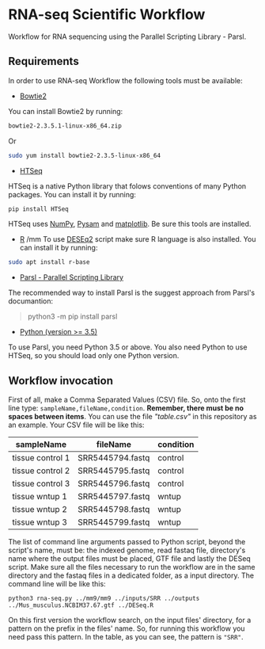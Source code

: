 # RNA-seq Scientific Workflow
Workflow for RNA sequencing using the Parallel Scripting Library - Parsl.

## Requirements

In order to use RNA-seq Workflow the following tools must be available:

- [Bowtie2](http://bowtie-bio.sourceforge.net/bowtie2/index.shtml)

You can install Bowtie2 by running:

```sh
bowtie2-2.3.5.1-linux-x86_64.zip
```

Or

```sh
sudo yum install bowtie2-2.3.5-linux-x86_64
```

- [HTSeq](https://htseq.readthedocs.io/en/master/)

HTSeq is a native Python library that folows conventions of many Python packages. You can install it by running:

```sh
pip install HTSeq
```

HTSeq uses [NumPy](https://numpy.org/), [Pysam](https://github.com/pysam-developers/pysam) and [matplotlib](https://matplotlib.org/). Be sure this tools are installed.

- [R](https://www.r-project.org/)
/mm
To use [DESEq2](https://bioconductor.org/packages/release/bioc/html/DESeq2.html) script make sure R language is also installed. You can install it by running:

```sh
sudo apt install r-base
```

- [Parsl - Parallel Scripting Library](https://parsl.readthedocs.io/en/stable/index.html)

The recommended way to install Parsl is the suggest approach from Parsl's documantion:


> python3 -m pip install parsl


- [Python (version >= 3.5)](https://www.python.org/)

To use Parsl, you need Python 3.5 or above. You also need Python to use HTSeq, so you should load only one Python version.

## Workflow invocation

First of all, make a Comma Separated Values (CSV) file. So, onto the first line type: ``sampleName,fileName,condition``. **Remember, there must be no spaces between items**. You can use the file *"table.csv"* in this repository as an example. Your CSV file will be like this:

<p align="center">

|    sampleName    |     fileName     |condition|
|------------------|------------------|---------|
| tissue control 1 | SRR5445794.fastq | control |
| tissue control 2 | SRR5445795.fastq | control |
| tissue control 3 | SRR5445796.fastq | control |
| tissue wntup 1   | SRR5445797.fastq | wntup   |
| tissue wntup 2   | SRR5445798.fastq | wntup   |
| tissue wntup 3   | SRR5445799.fastq | wntup   |
</p>

The list of command line arguments passed to Python script, beyond the script's name, must be: the indexed genome, read fastaq file, directory's name where the output files must be placed,  GTF file and lastly the DESeq script. Make sure all the files necessary to run the workflow are in the same directory and the fastaq files in a dedicated folder, as a input directory. The command line will be like this:

```
python3 rna-seq.py ../mm9/mm9 ../inputs/SRR ../outputs ../Mus_musculus.NCBIM37.67.gtf ../DESeq.R
```

On this first version the workflow search, on the input files' directory, for a pattern on the prefix in the files' name. So, for running this workflow you need pass this pattern. In the table, as you can see, the pattern is ``"SRR"``.

